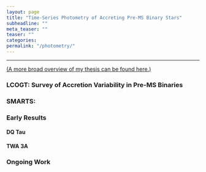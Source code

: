 ```yaml
---
layout: page
title: "Time-Series Photometry of Accreting Pre-MS Binary Stars"
subheadline: ""
meta_teaser: ""
teaser: ""
categories:
permalink: "/photometry/"
---
```

<hr>

<a href='https://tofflemire.github.io/research/'>(A more broad overview of my thesis can be found here.)</a>

### LCOGT: Survey of Accretion Variability in Pre-MS Binaries

### SMARTS: 

### Early Results

#### DQ Tau

#### TWA 3A

### Ongoing Work


